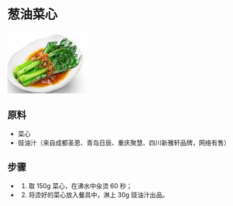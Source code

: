 # 葱油菜心

![葱油菜心](/images/葱油菜心.jpg)

## 原料

- 菜心
- 豉油汁（来自成都圣恩、青岛日辰、重庆聚慧、四川新雅轩品牌，网络有售）

## 步骤

- 1. 取 150g 菜心，在沸水中汆烫 60 秒；
- 2. 将烫好的菜心放入餐具中，淋上 30g 豉油汁出品。
